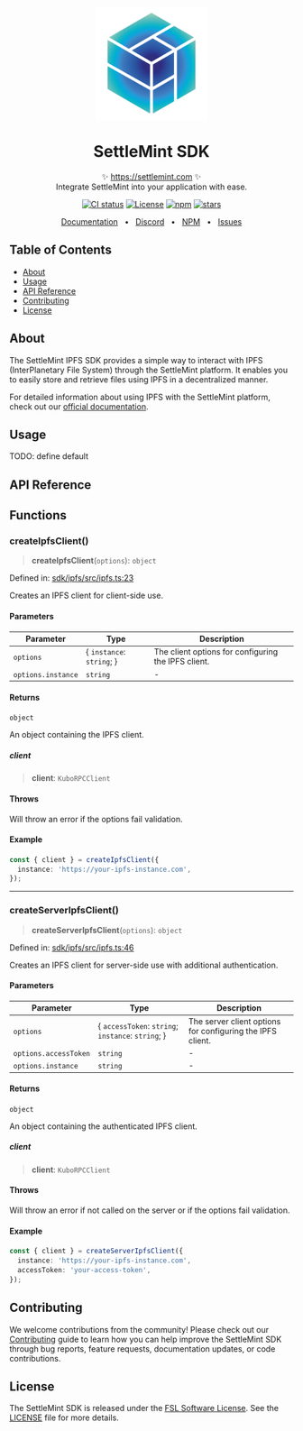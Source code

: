 <p align="center">
  <img src="https://github.com/settlemint/sdk/blob/main/logo.svg" width="200px" align="center" alt="SettleMint logo" />
  <h1 align="center">SettleMint SDK</h1>
  <p align="center">
    ✨ <a href="https://settlemint.com">https://settlemint.com</a> ✨
    <br/>
    Integrate SettleMint into your application with ease.
  </p>
</p>

<p align="center">
<a href="https://github.com/settlemint/sdk/actions?query=branch%3Amain"><img src="https://github.com/settlemint/sdk/actions/workflows/build.yml/badge.svg?event=push&branch=main" alt="CI status" /></a>
<a href="https://fsl.software" rel="nofollow"><img src="https://img.shields.io/npm/l/@settlemint/sdk-ipfs" alt="License"></a>
<a href="https://www.npmjs.com/package/@settlemint/sdk-ipfs" rel="nofollow"><img src="https://img.shields.io/npm/dw/@settlemint/sdk-ipfs" alt="npm"></a>
<a href="https://github.com/settlemint/sdk" rel="nofollow"><img src="https://img.shields.io/github/stars/settlemint/sdk" alt="stars"></a>
</p>

<div align="center">
  <a href="https://console.settlemint.com/documentation/">Documentation</a>
  <span>&nbsp;&nbsp;•&nbsp;&nbsp;</span>
  <a href="https://discord.com/invite/Mt5yqFrey9">Discord</a>
  <span>&nbsp;&nbsp;•&nbsp;&nbsp;</span>
  <a href="https://www.npmjs.com/package/@settlemint/sdk-ipfs">NPM</a>
  <span>&nbsp;&nbsp;•&nbsp;&nbsp;</span>
  <a href="https://github.com/settlemint/sdk/issues">Issues</a>
  <br />
</div>

## Table of Contents

- [About](#about)
- [Usage](#usage)
- [API Reference](#api-reference)
- [Contributing](#contributing)
- [License](#license)

## About

The SettleMint IPFS SDK provides a simple way to interact with IPFS (InterPlanetary File System) through the SettleMint platform. It enables you to easily store and retrieve files using IPFS in a decentralized manner.

For detailed information about using IPFS with the SettleMint platform, check out our [official documentation](https://console.settlemint.com/documentation/docs/using-platform/storage/).

## Usage

TODO: define default

## API Reference

## Functions

### createIpfsClient()

> **createIpfsClient**(`options`): `object`

Defined in: [sdk/ipfs/src/ipfs.ts:23](https://github.com/settlemint/sdk/blob/f376778a94312b023c8be79105ccd5c9be24df15/sdk/ipfs/src/ipfs.ts#L23)

Creates an IPFS client for client-side use.

#### Parameters

| Parameter | Type | Description |
| ------ | ------ | ------ |
| `options` | \{ `instance`: `string`; \} | The client options for configuring the IPFS client. |
| `options.instance` | `string` | - |

#### Returns

`object`

An object containing the IPFS client.

##### client

> **client**: `KuboRPCClient`

#### Throws

Will throw an error if the options fail validation.

#### Example

```ts
const { client } = createIpfsClient({
  instance: 'https://your-ipfs-instance.com',
});
```

***

### createServerIpfsClient()

> **createServerIpfsClient**(`options`): `object`

Defined in: [sdk/ipfs/src/ipfs.ts:46](https://github.com/settlemint/sdk/blob/f376778a94312b023c8be79105ccd5c9be24df15/sdk/ipfs/src/ipfs.ts#L46)

Creates an IPFS client for server-side use with additional authentication.

#### Parameters

| Parameter | Type | Description |
| ------ | ------ | ------ |
| `options` | \{ `accessToken`: `string`; `instance`: `string`; \} | The server client options for configuring the IPFS client. |
| `options.accessToken` | `string` | - |
| `options.instance` | `string` | - |

#### Returns

`object`

An object containing the authenticated IPFS client.

##### client

> **client**: `KuboRPCClient`

#### Throws

Will throw an error if not called on the server or if the options fail validation.

#### Example

```ts
const { client } = createServerIpfsClient({
  instance: 'https://your-ipfs-instance.com',
  accessToken: 'your-access-token',
});
```

## Contributing

We welcome contributions from the community! Please check out our [Contributing](../../.github/CONTRIBUTING.md) guide to learn how you can help improve the SettleMint SDK through bug reports, feature requests, documentation updates, or code contributions.

## License

The SettleMint SDK is released under the [FSL Software License](https://fsl.software). See the [LICENSE](LICENSE) file for more details.
